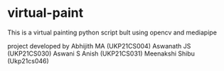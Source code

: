 # virtual-paint
This is a virtual painting python script bult using opencv and mediapipe

project developed by 
    Abhijith MA (UKP21CS004)
    Aswanath JS (UKP21CS030)
    Aswani S Anish (UKP21CS031)
    Meenakshi Shibu (Ukp21cs046)